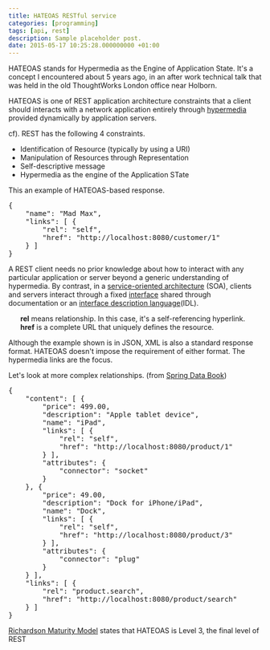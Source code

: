```yaml
---
title: HATEOAS RESTful service
categories: [programming]
tags: [api, rest]
description: Sample placeholder post.
date: 2015-05-17 10:25:28.000000000 +01:00
---
```

<p>HATEOAS stands for Hypermedia as the Engine of Application State. It's a concept I encountered about 5 years ago, in an after work technical talk that was held in the old ThoughtWorks London office near Holborn.</p>
<p>HATEOAS is one of REST application architecture constraints that a client should interacts with a network application entirely through <a title="Hypermedia" href="http://en.wikipedia.org/wiki/Hypermedia">hypermedia</a> provided dynamically by application servers.</p>
<p>cf). REST has the following 4 constraints.</p>
<ul>
<li>Identification of Resource (typically by using a URI)</li>
<li>Manipulation of Resources through Representation</li>
<li>Self-descriptive message</li>
<li>Hypermedia as the engine of the Application STate</li>
</ul>
<p>This an example of HATEOAS-based response.</p>
<div class="highlight highlight-json">
<pre>{
    <span class="pl-s"><span class="pl-pds">"</span>name<span class="pl-pds">"</span></span>: <span class="pl-s"><span class="pl-pds">"Mad Max</span><span class="pl-pds">"</span></span>,
    <span class="pl-s"><span class="pl-pds">"</span>links<span class="pl-pds">"</span></span>: [ {
        <span class="pl-s"><span class="pl-pds">"</span>rel<span class="pl-pds">"</span></span>: <span class="pl-s"><span class="pl-pds">"</span>self<span class="pl-pds">"</span></span>,
        <span class="pl-s"><span class="pl-pds">"</span>href<span class="pl-pds">"</span></span>: <span class="pl-s"><span class="pl-pds">"</span>http://localhost:8080/customer/1<span class="pl-pds">"</span></span>
    } ]
}</pre>
</div>
<p>A REST client needs no prior knowledge about how to interact with any particular application or server beyond a generic understanding of hypermedia. By contrast, in a <a title="Service-oriented architecture" href="http://en.wikipedia.org/wiki/Service-oriented_architecture">service-oriented architecture</a> (SOA), clients and servers interact through a fixed <a title="Interface (computing)" href="http://en.wikipedia.org/wiki/Interface_(computing)">interface</a> shared through documentation or an <a title="Interface description language" href="http://en.wikipedia.org/wiki/Interface_description_language">interface description language</a>(IDL).</p>
<ul class="task-list">
<li><strong>rel</strong> means relationship. In this case, it's a self-referencing hyperlink.</li>
<li><strong>href</strong> is a complete URL that uniquely defines the resource.</li>
</ul>
<p>Although the example shown is in JSON, XML is also a standard response format. HATEOAS doesn't impose the requirement of either format. The hypermedia links are the focus.</p>
<p>Let's look at more complex relationships. (from <a href="https://github.com/SpringSource/spring-data-book">Spring Data Book</a>)</p>
<pre>{
    <span class="pl-s"><span class="pl-pds">"</span>content<span class="pl-pds">"</span></span>: [ {
        <span class="pl-s"><span class="pl-pds">"</span>price<span class="pl-pds">"</span></span>: <span class="pl-c1">499.00</span>,
        <span class="pl-s"><span class="pl-pds">"</span>description<span class="pl-pds">"</span></span>: <span class="pl-s"><span class="pl-pds">"</span>Apple tablet device<span class="pl-pds">"</span></span>,
        <span class="pl-s"><span class="pl-pds">"</span>name<span class="pl-pds">"</span></span>: <span class="pl-s"><span class="pl-pds">"</span>iPad<span class="pl-pds">"</span></span>,
        <span class="pl-s"><span class="pl-pds">"</span>links<span class="pl-pds">"</span></span>: [ {
            <span class="pl-s"><span class="pl-pds">"</span>rel<span class="pl-pds">"</span></span>: <span class="pl-s"><span class="pl-pds">"</span>self<span class="pl-pds">"</span></span>,
            <span class="pl-s"><span class="pl-pds">"</span>href<span class="pl-pds">"</span></span>: <span class="pl-s"><span class="pl-pds">"</span>http://localhost:8080/product/1<span class="pl-pds">"</span></span>
        } ],
        <span class="pl-s"><span class="pl-pds">"</span>attributes<span class="pl-pds">"</span></span>: {
            <span class="pl-s"><span class="pl-pds">"</span>connector<span class="pl-pds">"</span></span>: <span class="pl-s"><span class="pl-pds">"</span>socket<span class="pl-pds">"</span></span>
        }
    }, {
        <span class="pl-s"><span class="pl-pds">"</span>price<span class="pl-pds">"</span></span>: <span class="pl-c1">49.00</span>,
        <span class="pl-s"><span class="pl-pds">"</span>description<span class="pl-pds">"</span></span>: <span class="pl-s"><span class="pl-pds">"</span>Dock for iPhone/iPad<span class="pl-pds">"</span></span>,
        <span class="pl-s"><span class="pl-pds">"</span>name<span class="pl-pds">"</span></span>: <span class="pl-s"><span class="pl-pds">"</span>Dock<span class="pl-pds">"</span></span>,
        <span class="pl-s"><span class="pl-pds">"</span>links<span class="pl-pds">"</span></span>: [ {
            <span class="pl-s"><span class="pl-pds">"</span>rel<span class="pl-pds">"</span></span>: <span class="pl-s"><span class="pl-pds">"</span>self<span class="pl-pds">"</span></span>,
            <span class="pl-s"><span class="pl-pds">"</span>href<span class="pl-pds">"</span></span>: <span class="pl-s"><span class="pl-pds">"</span>http://localhost:8080/product/3<span class="pl-pds">"</span></span>
        } ],
        <span class="pl-s"><span class="pl-pds">"</span>attributes<span class="pl-pds">"</span></span>: {
            <span class="pl-s"><span class="pl-pds">"</span>connector<span class="pl-pds">"</span></span>: <span class="pl-s"><span class="pl-pds">"</span>plug<span class="pl-pds">"</span></span>
        }
    } ],
    <span class="pl-s"><span class="pl-pds">"</span>links<span class="pl-pds">"</span></span>: [ {
        <span class="pl-s"><span class="pl-pds">"</span>rel<span class="pl-pds">"</span></span>: <span class="pl-s"><span class="pl-pds">"</span>product.search<span class="pl-pds">"</span></span>,
        <span class="pl-s"><span class="pl-pds">"</span>href<span class="pl-pds">"</span></span>: <span class="pl-s"><span class="pl-pds">"</span>http://localhost:8080/product/search<span class="pl-pds">"</span></span>
    } ]
}
</pre>
<p><a href="http://martinfowler.com/articles/richardsonMaturityModel.html">Richardson Maturity Model</a> states that HATEOAS is Level 3, the final level of REST</p>
